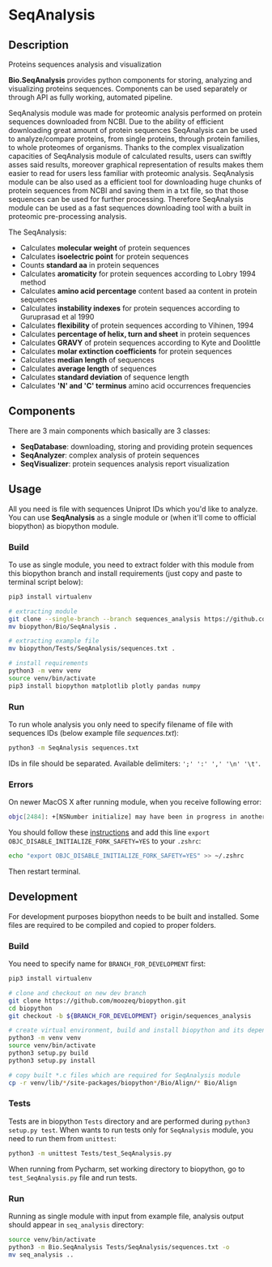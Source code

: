 # SeqAnalysis

## Description

Proteins sequences analysis and visualization

**Bio.SeqAnalysis** provides python components for storing, analyzing and visualizing proteins sequences.
Components can be used separately or through API as fully working, automated pipeline.

SeqAnalysis module was made for proteomic analysis performed on protein sequences downloaded from NCBI. Due to the
ability of efficient downloading great amount of protein sequences SeqAnalysis can be used to analyze/compare proteins,
from single proteins, through protein families, to whole proteomes of organisms. Thanks to the complex visualization
capacities of SeqAnalysis module of calculated results, users can swiftly asses said results, moreover graphical
representation of results makes them easier to read for users less familiar with proteomic analysis. SeqAnalysis module
can be also used as a efficient tool for downloading huge chunks of protein sequences from NCBI and saving them in a
txt file, so that those sequences can be used for further processing. Therefore SeqAnalysis module can be used as a fast
sequences downloading tool with a built in proteomic pre-processing analysis.

The SeqAnalysis:
- Calculates **molecular weight** of protein sequences
- Calculates **isoelectric point** for protein sequences
- Counts **standard aa** in protein sequences
- Calculates **aromaticity** for protein sequences according to Lobry 1994 method
- Calculates **amino acid percentage** content based aa content in protein sequences
- Calculates **instability indexes** for protein sequences according to Guruprasad et al 1990
- Calculates **flexibility** of protein sequences according to Vihinen, 1994
- Calculates **percentage of helix, turn and sheet** in protein sequences
- Calculates **GRAVY** of protein sequences according to Kyte and Doolittle
- Calculates **molar extinction coefficients** for protein sequences
- Calculates **median length** of sequences
- Calculates **average length** of sequences
- Calculates **standard deviation** of sequence length
- Calculates **'N' and 'C' terminus** amino acid occurrences frequencies

## Components
There are 3 main components which basically are 3 classes:
- **SeqDatabase**: downloading, storing and providing protein sequences
- **SeqAnalyzer**: complex analysis of protein sequences
- **SeqVisualizer**: protein sequences analysis report visualization

## Usage

All you need is file with sequences Uniprot IDs which you'd like to analyze. You can use **SeqAnalysis** as a single
module or (when it'll come to official biopython) as biopython module.

### Build

To use as single module, you need to extract folder with this module from this biopython branch and install requirements
(just copy and paste to terminal script below):

```bash
pip3 install virtualenv

# extracting module
git clone --single-branch --branch sequences_analysis https://github.com/moozeq/biopython.git
mv biopython/Bio/SeqAnalysis .

# extracting example file
mv biopython/Tests/SeqAnalysis/sequences.txt .

# install requirements
python3 -m venv venv
source venv/bin/activate
pip3 install biopython matplotlib plotly pandas numpy
```

### Run

To run whole analysis you only need to specify filename of file with sequences IDs (below example file *sequences.txt*):

```bash
python3 -m SeqAnalysis sequences.txt
```

IDs in file should be separated. Available delimiters: `';' ':' ',' '\n' '\t'`.

### Errors

On newer MacOS X after running module, when you receive following error:

```bash
objc[2484]: +[NSNumber initialize] may have been in progress in another thread when fork() was called.
```

You should follow these [instructions](https://stackoverflow.com/a/52230415) and add this line `export OBJC_DISABLE_INITIALIZE_FORK_SAFETY=YES`
to your `.zshrc`:

```bash
echo "export OBJC_DISABLE_INITIALIZE_FORK_SAFETY=YES" >> ~/.zshrc
```

Then restart terminal.

## Development

For development purposes biopython needs to be built and installed. Some files are required to be compiled and copied to
proper folders.

### Build

You need to specify name for `BRANCH_FOR_DEVELOPMENT` first:

```bash
pip3 install virtualenv

# clone and checkout on new dev branch
git clone https://github.com/moozeq/biopython.git
cd biopython
git checkout -b ${BRANCH_FOR_DEVELOPMENT} origin/sequences_analysis

# create virtual environment, build and install biopython and its dependencies
python3 -m venv venv
source venv/bin/activate
python3 setup.py build
python3 setup.py install

# copy built *.c files which are required for SeqAnalysis module
cp -r venv/lib/*/site-packages/biopython*/Bio/Align/* Bio/Align
```

### Tests

Tests are in biopython `Tests` directory and are performed during `python3 setup.py test`.
When wants to run tests only for `SeqAnalysis` module, you need to run them from `unittest`:

```bash
python3 -m unittest Tests/test_SeqAnalysis.py
```

When running from Pycharm, set working directory to biopython, go to
`test_SeqAnalysis.py` file and run tests.

### Run

Running as single module with input from example file, analysis output should appear in `seq_analysis` directory:

```bash
source venv/bin/activate
python3 -m Bio.SeqAnalysis Tests/SeqAnalysis/sequences.txt -o
mv seq_analysis ..
```